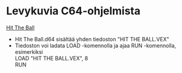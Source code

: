 # Levykuvia C64-ohjelmista

[Hit The Ball](../Hit%20The%20Ball.md)

- Hit The Ball.d64 sisältää yhden tiedoston "HIT THE BALL.VEX"
- Tiedoston voi ladata LOAD -komennolla ja ajaa RUN -komennolla, esimerkiksi  
  LOAD "HIT THE BALL.VEX", 8  
  RUN

  
